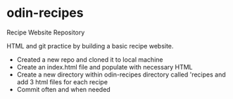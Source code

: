 # odin-recipes
Recipe Website Repository

HTML and git practice by building a basic recipe
website. 

* Created a new repo and cloned it to local machine
* Create an index.html file and populate with necessary HTML
* Create a new directory within odin-recipes directory called 'recipes
and add 3 html files for each recipe
* Commit often and when needed